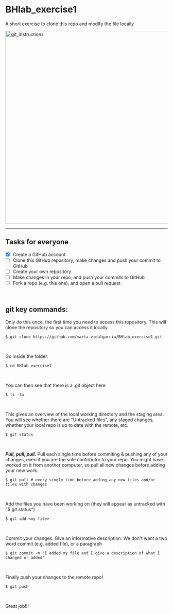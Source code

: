 # BHlab_exercise1
A short exercise to clone this repo and modify the file locally


<img width="600" alt="git_instructions" src="https://github.com/marta-vidalgarcia/BHlab_exercise1/blob/master/git.jpeg">

***

## Tasks for everyone

- [x] Create a GitHub account
- [ ] Clone this GitHub repository, make changes and push your commit to GitHub
- [ ] Create your own repository
- [ ] Make changes in your repo, and push your commits to GitHub
- [ ] Fork a repo (e.g. this one), and open a pull request

<br>

## git key commands:

Only do this once, the first time you need to access this repository. This will clone the repository so you can access it locally

```{r}
$ git clone https://github.com/marta-vidalgarcia/BHlab_exercise1.git
```

<br>

Go inside the folder.

```{r}
$ cd BHlab_exercise1 
```

<br>

You can then see that there is a .git object here

```{r}
$ ls -la
```

<br>

This gives an overview of the local working directory and the staging area. You will see whether there are "Untracked files", any staged changes, whether your local repo is up to date with the remote, etc.

```{r}
$ git status 
```

<br>

***Pull, pull, pull.*** Pull each single time before commiting & pushing any of your changes, even if you are the sole contributor to your repo. You might have worked on it from another computer, so pull all new changes before adding your new work.
```{r}
$ git pull # every single time before adding any new files and/or files with changes
```

<br>

Add the files you have been working on (they will appear as untracked with "$ git status")

```{r}
$ git add <my file>
```

<br>

Commit your changes. Give an informative description. We don't want a two word commit (e.g. added file), or a paragraph

```{r}
$ git commit -m "I added my file and I give a description of what I changed or added"
```

<br>

Finally push your changes to the remote repo!

```{r}
$ git push
```

<br>

Great job!!!
